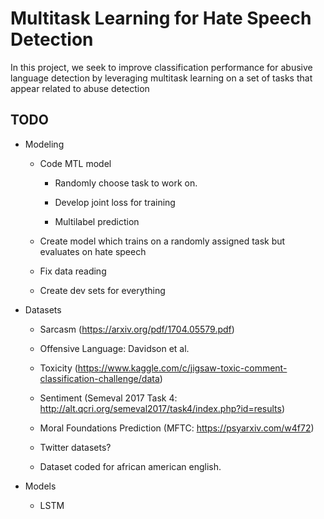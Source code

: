 # Multitask Learning for Hate Speech Detection

In this project, we seek to improve classification performance for abusive language detection by leveraging multitask learning on a set of tasks that appear related to abuse detection

## TODO

- Modeling

  - Code MTL model

    - Randomly choose task to work on.

    - Develop joint loss for training

    - Multilabel prediction

  - Create model which trains on a randomly assigned task but evaluates on hate speech

  - Fix data reading

  - Create dev sets for everything

- Datasets

  - Sarcasm (https://arxiv.org/pdf/1704.05579.pdf)

  - Offensive Language: Davidson et al.

  - Toxicity (https://www.kaggle.com/c/jigsaw-toxic-comment-classification-challenge/data)

  - Sentiment (Semeval 2017 Task 4: http://alt.qcri.org/semeval2017/task4/index.php?id=results)

  - Moral Foundations Prediction (MFTC: https://psyarxiv.com/w4f72)

  - Twitter datasets?

  - Dataset coded for african american english.

- Models

  - LSTM
